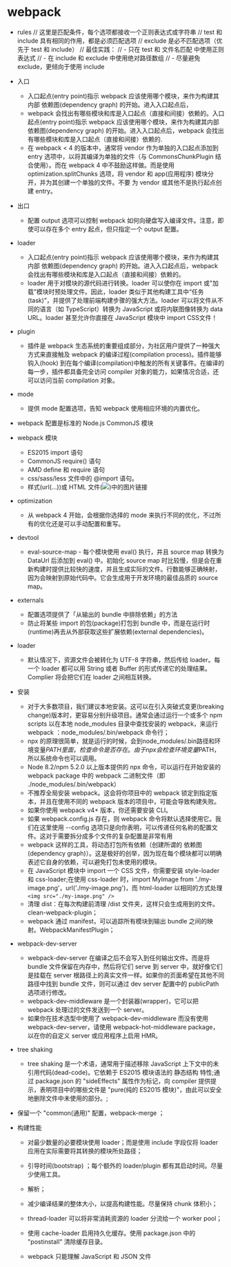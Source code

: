 # webpack

* rules
// 这里是匹配条件，每个选项都接收一个正则表达式或字符串
// test 和 include 具有相同的作用，都是必须匹配选项
// exclude 是必不匹配选项（优先于 test 和 include）
// 最佳实践：
// - 只在 test 和 文件名匹配 中使用正则表达式
// - 在 include 和 exclude 中使用绝对路径数组
// - 尽量避免 exclude，更倾向于使用 include

* 入口
	* 入口起点(entry point)指示 webpack 应该使用哪个模块，来作为构建其内部 依赖图(dependency graph) 的开始。进入入口起点后，
	* webpack 会找出有哪些模块和库是入口起点（直接和间接）依赖的。入口起点(entry point)指示 webpack 应该使用哪个模块，来作为构建其内部 依赖图(dependency graph) 的开始。进入入口起点后，webpack 会找出有哪些模块和库是入口起点（直接和间接）依赖的.
	* 在 webpack < 4 的版本中，通常将 vendor 作为单独的入口起点添加到 entry 选项中，以将其编译为单独的文件（与 CommonsChunkPlugin 结合使用）。而在 webpack 4 中不鼓励这样做。而是使用 optimization.splitChunks 选项，将 vendor 和 app(应用程序) 模块分开，并为其创建一个单独的文件。不要 为 vendor 或其他不是执行起点创建 entry。

* 出口
	* 配置 output 选项可以控制 webpack 如何向硬盘写入编译文件。注意，即使可以存在多个 entry 起点，但只指定一个 output 配置。


* loader
	* 入口起点(entry point)指示 webpack 应该使用哪个模块，来作为构建其内部 依赖图(dependency graph) 的开始。进入入口起点后，webpack 会找出有哪些模块和库是入口起点（直接和间接）依赖的。
	* loader 用于对模块的源代码进行转换。loader 可以使你在 import 或"加载"模块时预处理文件。因此，loader 类似于其他构建工具中“任务(task)”，并提供了处理前端构建步骤的强大方法。loader 可以将文件从不同的语言（如 TypeScript）转换为 JavaScript 或将内联图像转换为 data URL。loader 甚至允许你直接在 JavaScript 模块中 import CSS文件！

* plugin
  * 插件是 webpack 生态系统的重要组成部分，为社区用户提供了一种强大方式来直接触及 webpack 的编译过程(compilation process)。插件能够 钩入(hook) 到在每个编译(compilation)中触发的所有关键事件。在编译的每一步，插件都具备完全访问 compiler 对象的能力，如果情况合适，还可以访问当前 compilation 对象。
  
* mode
	* 提供 mode 配置选项，告知 webpack 使用相应环境的内置优化。

*  webpack 配置是标准的 Node.js CommonJS 模块
*  webpack 模块 
	* ES2015 import 语句
	* CommonJS require() 语句
	* AMD define 和 require 语句
	* css/sass/less 文件中的 @import 语句。
	* 样式(url(...))或 HTML 文件(<img src=...>)中的图片链接

* optimization
	* 从 webpack 4 开始，会根据你选择的 mode 来执行不同的优化，不过所有的优化还是可以手动配置和重写。

* devtool
	* eval-source-map - 每个模块使用 eval() 执行，并且 source map 转换为 DataUrl 后添加到 eval() 中。初始化 source map 时比较慢，但是会在重新构建时提供比较快的速度，并且生成实际的文件。行数能够正确映射，因为会映射到原始代码中。它会生成用于开发环境的最佳品质的 source map。

* externals
	* 配置选项提供了「从输出的 bundle 中排除依赖」的方法
	* 防止将某些 import 的包(package)打包到 bundle 中，而是在运行时(runtime)再去从外部获取这些扩展依赖(external dependencies)。

* loader
	* 默认情况下，资源文件会被转化为 UTF-8 字符串，然后传给 loader。每一个 loader 都可以用 String 或者 Buffer 的形式传递它的处理结果。Complier 将会把它们在 loader 之间相互转换。

* 安装
	* 对于大多数项目，我们建议本地安装。这可以在引入突破式变更(breaking change)版本时，更容易分别升级项目。通常会通过运行一个或多个 npm scripts 以在本地 node_modules 目录中查找安装的 webpack，来运行 webpack ：node_modules/.bin/webpack 命令行；
	* npx 的原理很简单，就是运行的时候，会到node_modules/.bin路径和环境变量$PATH里面，检查命令是否存在。由于 npx 会检查环境变量$PATH，所以系统命令也可以调用。
	* Node 8.2/npm 5.2.0 以上版本提供的 npx 命令，可以运行在开始安装的 webpack package 中的 webpack 二进制文件（即 ./node_modules/.bin/webpack）
	* 不推荐全局安装 webpack。这会将你项目中的 webpack 锁定到指定版本，并且在使用不同的 webpack 版本的项目中，可能会导致构建失败。
	* 如果你使用 webpack v4+ 版本，你还需要安装 CLI。
	* 如果 webpack.config.js 存在，则 webpack 命令将默认选择使用它。我们在这里使用 --config 选项只是向你表明，可以传递任何名称的配置文件。这对于需要拆分成多个文件的复杂配置是非常有用
	*  webpack 这样的工具，将动态打包所有依赖（创建所谓的 依赖图(dependency graph)）。这是极好的创举，因为现在每个模块都可以明确表述它自身的依赖，可以避免打包未使用的模块。
	* 在 JavaScript 模块中 import 一个 CSS 文件，你需要安装 style-loader 和 css-loader;在使用 css-loader 时，import MyImage from './my-image.png'，url('./my-image.png')，而 html-loader 以相同的方式处理 `<img src="./my-image.png" />`
	* 清理 dist：在每次构建前清理 /dist 文件夹，这样只会生成用到的文件。clean-webpack-plugin；
	* webpack 通过 manifest，可以追踪所有模块到输出 bundle 之间的映射。WebpackManifestPlugin；

* webpack-dev-server 
	* webpack-dev-server 在编译之后不会写入到任何输出文件。而是将 bundle 文件保留在内存中，然后将它们 serve 到 server 中，就好像它们是挂载在 server 根路径上的真实文件一样。如果你的页面希望在其他不同路径中找到 bundle 文件，则可以通过 dev server 配置中的 publicPath 选项进行修改。
	* webpack-dev-middleware 是一个封装器(wrapper)，它可以把 webpack 处理过的文件发送到一个 server。
	* 如果你在技术选型中使用了 webpack-dev-middleware 而没有使用 webpack-dev-server，请使用 webpack-hot-middleware package，以在你的自定义 server 或应用程序上启用 HMR。

* tree shaking
	* tree shaking 是一个术语，通常用于描述移除 JavaScript 上下文中的未引用代码(dead-code)。它依赖于 ES2015 模块语法的 静态结构 特性;通过 package.json 的 "sideEffects" 属性作为标记，向 compiler 提供提示，表明项目中的哪些文件是 "pure(纯的 ES2015 模块)"，由此可以安全地删除文件中未使用的部分。;

* 保留一个 "common(通用)" 配置，webpack-merge ；

* 构建性能
	 * 对最少数量的必要模块使用 loader；而是使用 include 字段仅将 loader 应用在实际需要将其转换的模块所处路径；
	 * 引导时间(bootstrap) ；每个额外的 loader/plugin 都有其启动时间。尽量少使用工具。
	 * 解析；
	 * 减少编译结果的整体大小，以提高构建性能。尽量保持 chunk 体积小；
	 * thread-loader 可以将非常消耗资源的 loader 分流给一个 worker pool；
	 * 使用 cache-loader 启用持久化缓存。使用 package.json 中的 "postinstall" 清除缓存目录。

	* webpack 只能理解 JavaScript 和 JSON 文件